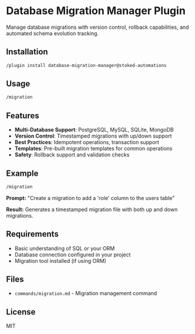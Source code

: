# Database Migration Manager Plugin

Manage database migrations with version control, rollback capabilities, and automated schema evolution tracking.

## Installation

```bash
/plugin install database-migration-manager@stoked-automations
```

## Usage

```bash
/migration
```

## Features

- **Multi-Database Support**: PostgreSQL, MySQL, SQLite, MongoDB
- **Version Control**: Timestamped migrations with up/down support
- **Best Practices**: Idempotent operations, transaction support
- **Templates**: Pre-built migration templates for common operations
- **Safety**: Rollback support and validation checks

## Example

```bash
/migration
```

**Prompt:** "Create a migration to add a 'role' column to the users table"

**Result:** Generates a timestamped migration file with both up and down migrations.

## Requirements

- Basic understanding of SQL or your ORM
- Database connection configured in your project
- Migration tool installed (if using ORM)

## Files

- `commands/migration.md` - Migration management command

## License

MIT
